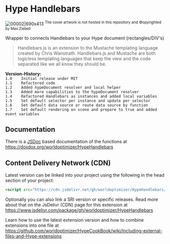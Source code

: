 # Hype Handlebars
 
 ![00002|690x413](https://playground.maxziebell.de/Hype/Handlebars/HypeHandleBars_1.jpg)
<sup>The cover artwork is not hosted in this repository and &copy;opyrighted by Max Ziebell</sup>
 
 Wrapper to connects Handlebars to your Hype document (rectangles/DIV's)
 
 > Handlebars.js is an extension to the Mustache templating language created by Chris Wanstrath. Handlebars.js and Mustache are both logicless templating languages that keep the view and the code separated like we all know they should be.


**Version-History:**\
`1.0	Initial release under MIT`  
`1.1	Refactored code`  
`1.2	Added hypeDocument resolver and local helper`  
`1.3	Added more capabilities to the hypeDocument resolver`  
`1.4	Refactored Handlebars as instances and added local variables`  
`1.5	Set default selector per instance and update per selector`  
`1.6	Set default data source or route data source by function`  
`1.7	Set default rendering on scene and prepare to true and added event variables`  

Documentation
--
There is a [JSDoc](https://en.wikipedia.org/wiki/JSDoc) based documentation of the functions at https://doxdox.org/worldoptimizer/HypeHandlebars


Content Delivery Network (CDN)
--
Latest version can be linked into your project using the following in the head section of your project:
```html
<script src="https://cdn.jsdelivr.net/gh/worldoptimizer/HypeHandlebars/HypeHandlebars.min.js"></script>
```

Optionally you can also link a SRI version or specific releases. 
Read more about that on the JsDelivr (CDN) page for this extension at https://www.jsdelivr.com/package/gh/worldoptimizer/HypeHandlebars

Learn how to use the latest extension version and how to combine extensions into one file at
https://github.com/worldoptimizer/HypeCookBook/wiki/Including-external-files-and-Hype-extensions
